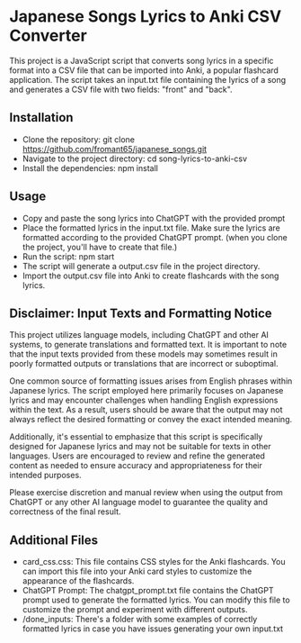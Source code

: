 # Japanese Songs Lyrics to Anki CSV Converter

This project is a JavaScript script that converts song lyrics in a specific format into a CSV file that can be imported into Anki, a popular flashcard application. The script takes an input.txt file containing the lyrics of a song and generates a CSV file with two fields: "front" and "back".

## Installation

- Clone the repository: git clone https://github.com/fromant65/japanese_songs.git
- Navigate to the project directory: cd song-lyrics-to-anki-csv
- Install the dependencies: npm install

## Usage

- Copy and paste the song lyrics into ChatGPT with the provided prompt
- Place the formatted lyrics in the input.txt file. Make sure the lyrics are formatted according to the provided ChatGPT prompt. (when you clone the project, you'll have to create that file.)
- Run the script: npm start
- The script will generate a output.csv file in the project directory.
- Import the output.csv file into Anki to create flashcards with the song lyrics.

## Disclaimer: Input Texts and Formatting Notice

This project utilizes language models, including ChatGPT and other AI systems, to generate translations and formatted text. It is important to note that the input texts provided from these models may sometimes result in poorly formatted outputs or translations that are incorrect or suboptimal.

One common source of formatting issues arises from English phrases within Japanese lyrics. The script employed here primarily focuses on Japanese lyrics and may encounter challenges when handling English expressions within the text. As a result, users should be aware that the output may not always reflect the desired formatting or convey the exact intended meaning.

Additionally, it's essential to emphasize that this script is specifically designed for Japanese lyrics and may not be suitable for texts in other languages. Users are encouraged to review and refine the generated content as needed to ensure accuracy and appropriateness for their intended purposes.

Please exercise discretion and manual review when using the output from ChatGPT or any other AI language model to guarantee the quality and correctness of the final result.

## Additional Files

- card_css.css: This file contains CSS styles for the Anki flashcards. You can import this file into your Anki card styles to customize the appearance of the flashcards.
- ChatGPT Prompt: The chatgpt_prompt.txt file contains the ChatGPT prompt used to generate the formatted lyrics. You can modify this file to customize the prompt and experiment with different outputs.
- /done_inputs: There's a folder with some examples of correctly formatted lyrics in case you have issues generating your own input.txt
